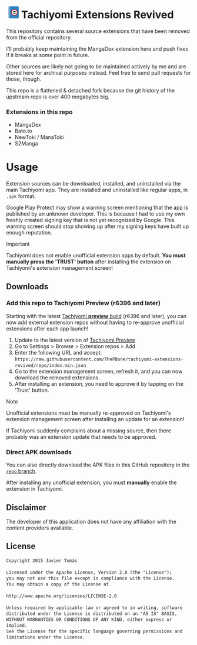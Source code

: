# ![app icon](./.github/readme-images/app-icon.png)Tachiyomi Extensions Revived

This repository contains several source extensions that have been removed from the official repository.

I'll probably keep maintaining the MangaDex extension here and push fixes if it breaks at some point in future.

Other sources are likely not going to be maintained actively by me and are stored here for archival purposes instead. Feel free to send pull requests for those, though.

This repo is a flattened & detached fork because the git history of the upstream repo is over 400 megabytes big.

### Extensions in this repo

* MangaDex
* Bato.to
* NewToki / ManaToki
* S2Manga


# Usage

Extension sources can be downloaded, installed, and uninstalled via the main Tachiyomi app. They are installed and uninstalled like regular apps, in `.apk` format.

Google Play Protect may show a warning screen mentioning that the app is published by an unknown developer. This is because I had to use my own freshly created signing key that is not yet recognized by Google. This warning screen should stop showing up after my signing keys have built up enough reputation.

> [!IMPORTANT]
> Tachiyomi does not enable unofficial extension apps by default.
> **You must manually press the 'TRUST' button** after installing the extension on Tachiyomi's extension management screen!


## Downloads

### Add this repo to Tachiyomi Preview (r6396 and later)

Starting with the latest [Tachiyomi **preview** build](https://github.com/tachiyomiorg/tachiyomi-preview/releases) (r6396 and later), you can now add external extension repos without having to re-approve unofficial extensions after each app launch!

 
1. Update to the latest version of [Tachiyomi Preview](https://github.com/tachiyomiorg/tachiyomi-preview/releases)
2. Go to Settings > Browse > Extension repos > Add
3. Enter the following URL and accept: `https://raw.githubusercontent.com/ThePBone/tachiyomi-extensions-revived/repo/index.min.json`
4. Go to the extension management screen, refresh it, and you can now download the removed extensions.
5. After installing an extension, you need to approve it by tapping on the 'Trust' button.

> [!NOTE]
> Unofficial extensions must be manually re-approved on Tachiyomi's extension management screen after installing an update for an extension!
>
> If Tachiyomi suddenly complains about a missing source, then there probably was an extension update that needs to be approved.

### Direct APK downloads
You can also directly download the APK files in this GitHub repository in the [`repo` branch](https://github.com/ThePBone/tachiyomi-extensions-revived/tree/repo/apk).

After installing any unofficial extension, you must **manually** enable the extension in Tachiyomi.

## Disclaimer

The developer of this application does not have any affiliation with the content providers available.


## License

    Copyright 2015 Javier Tomás

    Licensed under the Apache License, Version 2.0 (the "License");
    you may not use this file except in compliance with the License.
    You may obtain a copy of the License at

    http://www.apache.org/licenses/LICENSE-2.0

    Unless required by applicable law or agreed to in writing, software
    distributed under the License is distributed on an "AS IS" BASIS,
    WITHOUT WARRANTIES OR CONDITIONS OF ANY KIND, either express or implied.
    See the License for the specific language governing permissions and
    limitations under the License.

